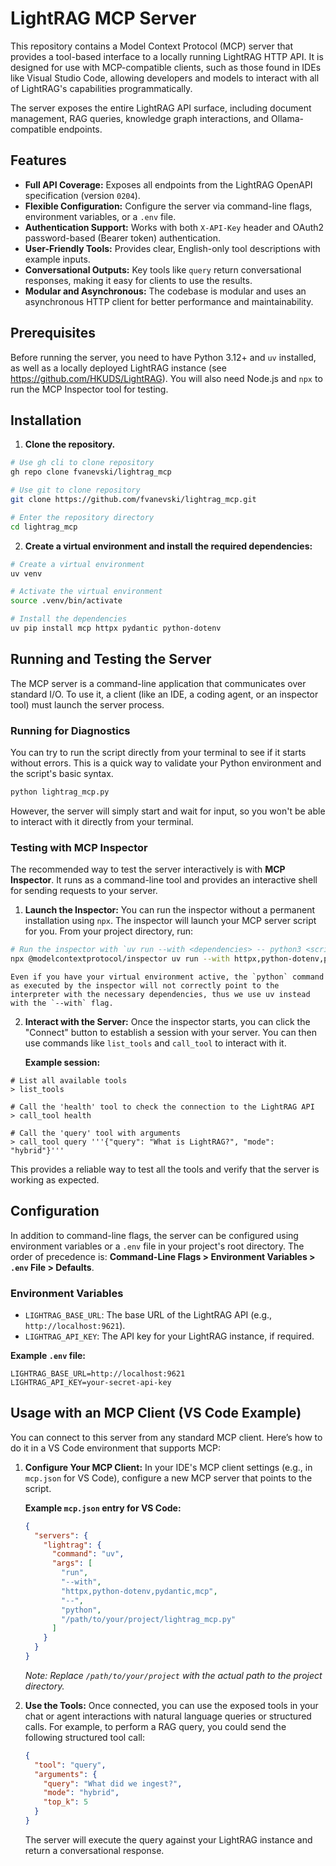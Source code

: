 # LightRAG MCP Server

This repository contains a Model Context Protocol (MCP) server that provides a tool-based interface to a locally running LightRAG HTTP API. It is designed for use with MCP-compatible clients, such as those found in IDEs like Visual Studio Code, allowing developers and models to interact with all of LightRAG's capabilities programmatically.

The server exposes the entire LightRAG API surface, including document management, RAG queries, knowledge graph interactions, and Ollama-compatible endpoints.

## Features

-   **Full API Coverage:** Exposes all endpoints from the LightRAG OpenAPI specification (version `0204`).
-   **Flexible Configuration:** Configure the server via command-line flags, environment variables, or a `.env` file.
-   **Authentication Support:** Works with both `X-API-Key` header and OAuth2 password-based (Bearer token) authentication.
-   **User-Friendly Tools:** Provides clear, English-only tool descriptions with example inputs.
-   **Conversational Outputs:** Key tools like `query` return conversational responses, making it easy for clients to use the results.
-   **Modular and Asynchronous:** The codebase is modular and uses an asynchronous HTTP client for better performance and maintainability.

## Prerequisites

Before running the server, you need to have Python 3.12+ and `uv` installed, as well as a locally deployed LightRAG instance (see https://github.com/HKUDS/LightRAG). You will also need Node.js and `npx` to run the MCP Inspector tool for testing.

## Installation

1.  **Clone the repository.**

```bash
# Use gh cli to clone repository
gh repo clone fvanevski/lightrag_mcp

# Use git to clone repository
git clone https://github.com/fvanevski/lightrag_mcp.git

# Enter the repository directory
cd lightrag_mcp
```

2.  **Create a virtual environment and install the required dependencies:**

```bash
# Create a virtual environment
uv venv

# Activate the virtual environment
source .venv/bin/activate

# Install the dependencies
uv pip install mcp httpx pydantic python-dotenv
```

## Running and Testing the Server

The MCP server is a command-line application that communicates over standard I/O. To use it, a client (like an IDE, a coding agent, or an inspector tool) must launch the server process.

### Running for Diagnostics

You can try to run the script directly from your terminal to see if it starts without errors. This is a quick way to validate your Python environment and the script's basic syntax.

```bash
python lightrag_mcp.py
```

However, the server will simply start and wait for input, so you won't be able to interact with it directly from your terminal.

### Testing with MCP Inspector

The recommended way to test the server interactively is with **MCP Inspector**. It runs as a command-line tool and provides an interactive shell for sending requests to your server.

1.  **Launch the Inspector:**
    You can run the inspector without a permanent installation using `npx`. The inspector will launch your MCP server script for you. From your project directory, run:

```bash
# Run the inspector with `uv run --with <dependencies> -- python3 <script>`
npx @modelcontextprotocol/inspector uv run --with httpx,python-dotenv,pydantic,mcp -- python3 lightrag_mcp.py
```

    Even if you have your virtual environment active, the `python` command as executed by the inspector will not correctly point to the interpreter with the necessary dependencies, thus we use uv instead with the `--with` flag.

2.  **Interact with the Server:**
    Once the inspector starts, you can click the "Connect" button to establish a session with your server. You can then use commands like `list_tools` and `call_tool` to interact with it.

    **Example session:**

```
# List all available tools
> list_tools

# Call the 'health' tool to check the connection to the LightRAG API
> call_tool health

# Call the 'query' tool with arguments
> call_tool query '''{"query": "What is LightRAG?", "mode": "hybrid"}'''
```

This provides a reliable way to test all the tools and verify that the server is working as expected.

## Configuration

In addition to command-line flags, the server can be configured using environment variables or a `.env` file in your project's root directory. The order of precedence is: **Command-Line Flags > Environment Variables > `.env` File > Defaults**.

### Environment Variables

-   `LIGHTRAG_BASE_URL`: The base URL of the LightRAG API (e.g., `http://localhost:9621`).
-   `LIGHTRAG_API_KEY`: The API key for your LightRAG instance, if required.

**Example `.env` file:**

```
LIGHTRAG_BASE_URL=http://localhost:9621
LIGHTRAG_API_KEY=your-secret-api-key
```

## Usage with an MCP Client (VS Code Example)

You can connect to this server from any standard MCP client. Here’s how to do it in a VS Code environment that supports MCP:

1.  **Configure Your MCP Client:** In your IDE's MCP client settings (e.g., in `mcp.json` for VS Code), configure a new MCP server that points to the script.

    **Example `mcp.json` entry for VS Code:**

    ```json
    {
      "servers": {
        "lightrag": {
          "command": "uv",
          "args": [
            "run",
            "--with",
            "httpx,python-dotenv,pydantic,mcp",
            "--",
            "python",
            "/path/to/your/project/lightrag_mcp.py"
          ]
        }
      }
    }
    ```

    *Note: Replace `/path/to/your/project` with the actual path to the project directory.*

2.  **Use the Tools:** Once connected, you can use the exposed tools in your chat or agent interactions with natural language queries or structured calls. For example, to perform a RAG query, you could send the following structured tool call:

    ```json
    {
      "tool": "query",
      "arguments": {
        "query": "What did we ingest?",
        "mode": "hybrid",
        "top_k": 5
      }
    }
    ```

    The server will execute the query against your LightRAG instance and return a conversational response.
